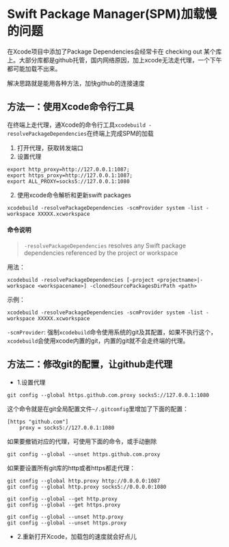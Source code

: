 # Swift Package Manager(SPM)加载慢的问题

在Xcode项目中添加了Package Dependencies会经常卡在 checking out 某个库上。大部分库都是github托管，国内网络原因，加上xcode无法走代理，一个下午都可能加载不出来。

解决思路就是能用各种方法，加快github的连接速度

## 方法一：使用Xcode命令行工具

在终端上走代理，通Xcode的命令行工具`xcodebuild -resolvePackageDependencies`在终端上完成SPM的加载

1. 打开代理，获取转发端口
2. 设置代理
>
```
export http_proxy=http://127.0.0.1:1087;
export https_proxy=http://127.0.0.1:1087;
export ALL_PROXY=socks5://127.0.0.1:1080
```

2. 使用xcode命令解析和更新swift packages
>
`xcodebuild -resolvePackageDependencies -scmProvider system -list -workspace XXXXX.xcworkspace`

#### 命令说明

> `-resolvePackageDependencies` resolves any Swift package dependencies referenced by the project or workspace

用法：

`xcodebuild -resolvePackageDependencies [-project <projectname>|-workspace <workspacename>] -clonedSourcePackagesDirPath <path>`

示例：

`xcodebuild -resolvePackageDependencies -scmProvider system -list -workspace XXXXX.xcworkspace`

`-scmProvider`: 强制`xcodebuild`命令使用系统的git及其配置，如果不执行这个，`xcodebuild`会使用xcode内置的git，内置的git就不会走终端的代理。

## 方法二：修改git的配置，让github走代理


* 1.设置代理

>
`git config --global https.github.com.proxy socks5://127.0.0.1:1080`

这个命令就是在git全局配置文件`~/.gitconfig`里增加了下面的配置：

```
[https "github.com"]
	proxy = socks5://127.0.0.1:1080
```

如果要撤销对应的代理，可使用下面的命令，或手动删除

`git config --global --unset https.github.com.proxy`

如果要设置所有git库的http或者https都走代理：

```
git config --global http.proxy http://0.0.0.0:1087
git config --global http.proxy socks5://0.0.0.0:1080

git config --global --get http.proxy
git config --global --get https.proxy

git config --global --unset http.proxy
git config --global --unset https.proxy
```

* 2.重新打开Xcode，加载包的速度就会好点儿




